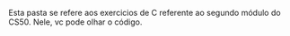 Esta pasta se refere aos exercicios de C referente ao segundo módulo do CS50. Nele, vc pode olhar o código. 
